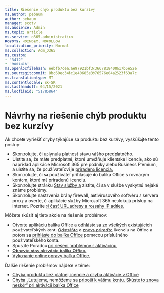 ```yaml
---
title: Riešenie chýb produktu bez kurzívy
ms.author: pebaum
author: pebaum
manager: scotv
ms.audience: Admin
ms.topic: article
ms.service: o365-administration
ROBOTS: NOINDEX, NOFOLLOW
localization_priority: Normal
ms.collection: Adm_O365
ms.custom:
- "3412"
- "9001428"
ms.openlocfilehash: eebfb7cea7ae97921bf3c3667818400a17b5e52e
ms.sourcegitcommit: 8bc60ec34bc1e40685e3976576e04a2623f63a7c
ms.translationtype: MT
ms.contentlocale: sk-SK
ms.lasthandoff: 04/15/2021
ms.locfileid: "51786864"
---
```

# <a name="suggestions-for-solving-unlicensed-product-errors"></a>Návrhy na riešenie chýb produktu bez kurzívy

Ak chcete vyriešiť chyby týkajúce sa produktu bez kurzívy, vyskúšajte tento postup:

- Skontrolujte, či uplynula platnosť stavu vášho predplatného.
- Uistite sa, že máte predplatné, ktoré umožňuje klientske licencie, ako sú napríklad aplikácie Microsoft 365 pre podniky alebo Business Premium, a uistite sa, že používateľovi je [priradená licencia.](https://docs.microsoft.com/microsoft-365/admin/add-users/add-users) 
- Skontrolujte, či sa používateľ prihlasuje do balíka Office s rovnakým kontom, ktoré má priradenú licenciu.
- Skontrolujte stránku [Stav služby a](https://docs.microsoft.com/office365/enterprise/view-service-health) zistite, či sa v službe vyskytnú nejaké známe problémy.
- Skontrolujte nastavenia brány firewall, antivírusového softvéru a servera proxy a overte, či aplikácie služby Microsoft 365 neblokujú prístup na internet. Pozrite [si časť URL adresy a rozsahy IP adries.](https://docs.microsoft.com/office365/enterprise/urls-and-ip-address-ranges)

Môžete skúsiť aj tieto akcie na riešenie problémov: 

- Otvorte aplikáciu balíka Office a [odhláste sa](https://support.office.com/article/5a20dc11-47e9-4b6f-945d-478cb6d92071) zo všetkých existujúcich používateľských kont. [Odstráňte](https://docs.microsoft.com/microsoft-365/admin/manage/remove-licenses-from-users) a [znova priraďte](https://docs.microsoft.com/microsoft-365/admin/manage/assign-licenses-to-users) licenciu na Office a potom sa [prihláste do balíka Office](https://support.office.com/article/628ea040-f265-49de-b986-be09c3ebf8a9) pomocou príslušného používateľského konta.
- Spustite Poradcu [pri riešení problémov s aktiváciou.](https://aka.ms/SARA-OfficeActivation-Alchemy)
- [Obnovte stav aktivácie balíka Office.](https://docs.microsoft.com/office365/troubleshoot/activation/reset-office-365-proplus-activation-state) 
- [Vykonanie online opravy balíka Office.](https://support.office.com/Article/7821d4b6-7c1d-4205-aa0e-a6b40c5bb88b)

Ďalšie riešenie problémov nájdete v téme: 

- [Chyba produktu bez platnej licencie a chyba aktivácie v Office](https://support.office.com/Article/0d23d3c0-c19c-4b2f-9845-5344fedc4380)
- [Chyba „Ľutujeme, nemôžeme sa pripojiť k vášmu kontu. Skúste to znova neskôr“ pri aktivácii balíka Office](https://docs.microsoft.com/office/troubleshoot/activation-installation/issue-when-activate-office-from-office-365)